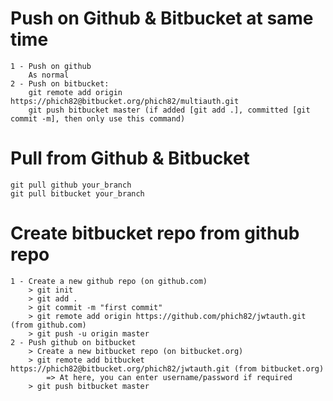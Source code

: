 # Push on Github & Bitbucket at same time
    1 - Push on github
        As normal
    2 - Push on bitbucket:
        git remote add origin https://phich82@bitbucket.org/phich82/multiauth.git
        git push bitbucket master (if added [git add .], committed [git commit -m], then only use this command)

# Pull from Github & Bitbucket
    git pull github your_branch
    git pull bitbucket your_branch

# Create bitbucket repo from github repo
    1 - Create a new github repo (on github.com)
        > git init
        > git add .
        > git commit -m "first commit"
        > git remote add origin https://github.com/phich82/jwtauth.git (from github.com)
        > git push -u origin master
    2 - Push github on bitbucket
        > Create a new bitbucket repo (on bitbucket.org)
        > git remote add bitbucket https://phich82@bitbucket.org/phich82/jwtauth.git (from bitbucket.org)
            => At here, you can enter username/password if required
        > git push bitbucket master
